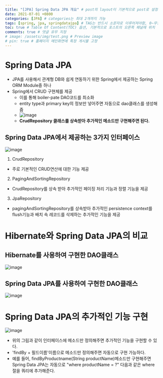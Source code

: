 ```yaml
---
title: "[JPA] Spring Data JPA 개요" # post의 layout이 기본적으로 post로 설정되어있어서 Front Matter에 따로 layout변수를 만들어 주지 않아도 됨
date: 2021-07-01 +0800
categories: [JPA] # categories는 최대 2개까지 가능
tags: [spring, jpa, springdatajpa] # TAG는 반드시 소문자로 이루어져야함, 0~무한개까지 지정 가능
toc: true # Table Of Content(TOC) 옵션, 기본적으로 포스트의 오른쪽 패널에 위치
comments: true # 댓글 유무 지정
# image: /assets/img/test.png # Preview image
# pin: true # 홈페이지 메인화면에 특정 게시물 고정
---
```


# Spring Data JPA
- JPA를 사용해서 관계형 DB와 쉽게 연동하기 위한 Spring에서 제공하는 Spring ORM Module중 하나
- Spring에서 CRUD 구현체를 제공
    - 이를 통해 boiler-pate DAO코드를 최소화
    - entity type과 primary key의 정보만 넣어주면 자동으로 dao클래스를 생성해줌<br>
    - ![image](https://user-images.githubusercontent.com/44339530/113396805-1422aa80-93d7-11eb-90bf-2f4b5c5d9afb.png)<br>
    - <b>CrudRepository 클래스를 상속받아 추가적인 메소드만 구현해주면 된다.</b>


## Spring Data JPA에서 제공하는 3가지 인터페이스
![image](https://user-images.githubusercontent.com/44339530/113397665-5f898880-93d8-11eb-8bf1-ba4f76f6d28c.png)<br>

1) CrudRepository
- 주로 기본적인 CRUD연산에 대한 기능 제공

2) PagingAndSortingRepository
- CrudRepository를 상속 받아 추가적인 페이징 처리 기능과 정렬 기능을 제공

3) JpaRepository
- pagingAndSortingRepository를 상속받아 추가적인 persistence context를 flush기능과 배치 속 레코드를 삭제하는 추가적인 기능을 제공

# Hibernate와 Spring Data JPA의 비교

## Hibernate를 사용하여 구현한 DAO클래스
![image](https://user-images.githubusercontent.com/44339530/113397802-96f83500-93d8-11eb-871d-97e98a127d85.png)

## Spring Data JPA를 사용하여 구현한 DAO클래스
![image](https://user-images.githubusercontent.com/44339530/113397817-9e1f4300-93d8-11eb-8286-dad43f949324.png)

# Spring Data JPA의 추가적인 기능 구현
![image](https://user-images.githubusercontent.com/44339530/113398084-ff471680-93d8-11eb-8b12-dfc095850119.png)<br>
- 위의 그림과 같이 인터페이스에 메소드만 정의해주면 추가적인 기능을 구현할 수 있다.
- 'findBy + 필드이름'이름으로 메소드만 정의해주면 자동으로 구현 가능하다.
- 예를 들어, findByProductname(String productName)메소드만 구현해주면 Spring Data JPA는 자동으로 "where productName = ?" 다음과 같은 where절을 쿼리에 추가해준다.